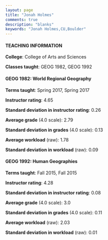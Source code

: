 ```yaml
---
layout: page
title: "Jonah Holmes" 
comments: true
description: "blanks"
keywords: "Jonah Holmes,CU,Boulder"
---
```

<head>
<script src="https://ajax.googleapis.com/ajax/libs/jquery/2.1.3/jquery.min.js"></script>
<script src="https://dl.dropboxusercontent.com/s/pc42nxpaw1ea4o9/highcharts.js?dl=0"></script>
<!-- <script src="../assets/js/highcharts.js"></script> -->
<style type="text/css">@font-face {
	font-family: "Bebas Neue";
	src: url(https://www.filehosting.org/file/details/544349/BebasNeue Regular.otf) format("opentype");
	}
	h1.Bebas { 
		font-family: "Bebas Neue", Verdana, Tahoma;
	}
</style>
</head>
	   
#### TEACHING INFORMATION

**College**: College of Arts and Sciences

**Classes taught**: GEOG 1982, GEOG 1992

#### GEOG 1982: World Regional Geography

**Terms taught**: Spring 2017, Spring 2017

**Instructor rating**: 4.65

**Standard deviation in instructor rating**: 0.26

**Average grade** (4.0 scale): 2.79

**Standard deviation in grades** (4.0 scale): 0.13

**Average workload** (raw): 1.78

**Standard deviation in workload** (raw): 0.09

#### GEOG 1992: Human Geographies

**Terms taught**: Fall 2015, Fall 2015

**Instructor rating**: 4.28

**Standard deviation in instructor rating**: 0.08

**Average grade** (4.0 scale): 3.0

**Standard deviation in grades** (4.0 scale): 0.11

**Average workload** (raw): 2.03

**Standard deviation in workload** (raw): 0.01

